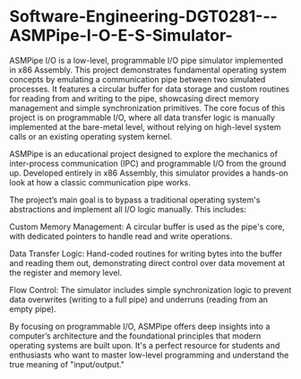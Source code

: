 # Software-Engineering-DGT0281---ASMPipe-I-O-E-S-Simulator-
ASMPipe I/O is a low-level, programmable I/O pipe simulator implemented in x86 Assembly. This project demonstrates fundamental operating system concepts by emulating a communication pipe between two simulated processes. It features a circular buffer for data storage and custom routines for reading from and writing to the pipe, showcasing direct memory management and simple synchronization primitives. The core focus of this project is on programmable I/O, where all data transfer logic is manually implemented at the bare-metal level, without relying on high-level system calls or an existing operating system kernel.

ASMPipe is an educational project designed to explore the mechanics of inter-process communication (IPC) and programmable I/O from the ground up. Developed entirely in x86 Assembly, this simulator provides a hands-on look at how a classic communication pipe works.

The project’s main goal is to bypass a traditional operating system's abstractions and implement all I/O logic manually. This includes:

Custom Memory Management: A circular buffer is used as the pipe's core, with dedicated pointers to handle read and write operations.

Data Transfer Logic: Hand-coded routines for writing bytes into the buffer and reading them out, demonstrating direct control over data movement at the register and memory level.

Flow Control: The simulator includes simple synchronization logic to prevent data overwrites (writing to a full pipe) and underruns (reading from an empty pipe).

By focusing on programmable I/O, ASMPipe offers deep insights into a computer’s architecture and the foundational principles that modern operating systems are built upon. It's a perfect resource for students and enthusiasts who want to master low-level programming and understand the true meaning of "input/output."

